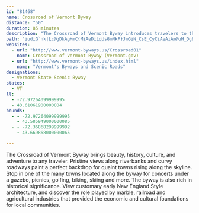 ```yaml
---
id: "81468"
name: Crossroad of Vermont Byway
distance: "50"
duration: 85 minutes
description: "The Crossroad of Vermont Byway introduces travelers to the unique charm and beauty of the state of Vermont.  Beginning in Rutland, travelers will journey on an east-west route through the state and cross the Green Mountains into Hartford. "
path: "iudiG`nk|Lc@gDkAgHmC{MiAeDiLqUsGmNkF}JmGiN_CsE_CyCiAeAiAm@uH_DgEgCiDeC}DoEcWw[{L}Q_a@yo@wAaBeAeAmD{BaMwGmQ}JqOmHgBg@m\\gH_BkAsA_B]s@u@eCc@yCEy@BmCJsAfDmO^mCHoCCwYXgF|DeYb@}BxAaF|CuHhAwETsCP}GNeKGiEi@sGSy@}A{DaKaSiFcLcEmIeIiOcA_Ci@mBO_AUaGBuNEeCmAiS}AwSa@wDq@oD{AaFsC}FiS__@mBcCcDsC_BeAkJmEoAeAsCeFi@gBc@aC}A}S{@wHmAcGOwAIcBBmDHwAh@gDtNgj@~AyJJoC~@_OfAqLN_DHaJc@uK[qCYgByBiKy@_FSgCI_C?eELuCTaC^cCbBoGlCoI`AsEXsBVeDF{GU{Ei@gEe@cCmAiDeA_Cy@sAaIeL{EkIaB}DcA{Di@sFIoELcDToBdCyMRmBH_BCuBQmE]gD_@kBy@_Dk@sAuFiKo@sBc@qCKuCByBPgCv@}Dd@uAt@sAlBmB|RyOhC_DzAuCv@uBjIo\\d@aBzAkEvBcEfD}EhEaEhBsAlCgAxV{G~HkBl~@}PbPyDttAe`@xAm@bGwDlCaAlKmBhIqBdUoKnBaAvBwAxByB|@mAlIcO~AkBvCwB|Ai@~BY`i@kCfIm@bAW~@e@t@m@x@aArAsCb@}AJaABmCOwBOu@i@mByRmk@y@_Di@kDc@cHE_L?iF^aHb@gDhBgIbDaNbB_GnAmCz@sAnJ{Kx@uBZoBLoBOmDg@_CcD{Ii@gDEmDRqB^gBdI{QhBgC`Ay@lAe@vFe@rA[hAq@`@_@lAmBx@{B^cDXcFTkBf@gBnCqEr@{An@yCNaCIsBe@yCmCuHsCgHi@oBu@wEi@mJ_@eBqAgCiDuD[k@o@eB]qBKsBJoDh@aHCyBQsBg@eBq@_BwCoEo@yAu@sDO_CDeBrDs[NsBIqDUoBs@cDiBiGUkAMsCHoDd@eD`AsCtAgC~AqBr`@sYdCqC`C_Ez@uBr@eC`FeTZkBh@sEBsAJaAb@_CxBsI^_CJmDAmASyAiCiN[eCa@cM{AgO_@uI?sAJyBlAsJhAsY?qEc@wKBeChAe]d@gGb@_Kd@aHb@gDd@mBlAqDt@{Cl@gFDsASmBu@sB{DmGoFoJeJaN}B_CeBgA}CkA_C]wBi@mAk@qAsA}@_C[sAkEcV_AeDwCiH{@aBgJ{NgB}Do@}Ce@cEOgG@{Hk@oFGmBBqAHmAhAkGNuAj@cMfA{JDoAEiA]qBq@{AaD_GcCsDsAgCa@yA]kC?s@RaBbAkE`@}FBuA_@yNCwCH_Ah@mCZ{CGkCs@iCsDqLmGyTg@qAmEsGyDuDe@w@_@aAyAkGy@}Gc@sAsFaOsBgD{BkBmJiHkHeE{CsCeKgOwE}Fy@wAi@uAOeAwDe\\eDeOiAgDiCiEm@_BmBaM{AgIYeAsBaEcCoIx@aIOeCy@oEYeAcBeFo@gAMs@{A_Dw@gAeAiAeBiAaEyMmDiMCsCPeUf@sLByBiEsA}CsAgHgA}Bk@mJmDqByAgEwEmIcMs@yAe@eB_@}CIySS}DkA_GaCaIaAqCcDmGYaA_@gDWaHFmDNsBd@gD|@_FZmD?sDs@oOa@kFCuBl@uOP}Bb@iBh@cBx@sAtDmFfA}@hAq@bD_AvF_@bCy@`H{DfFeDjB_D|AoChAqC^mBt@{G`BgIp@_DzCaLj@mCXeEIuBUsBe@gBmAkCiBkByB{@iAMaBDqARoI~B{BTwAKoA_@mAs@eAeAoAaCg@gBiC{Pe@kB_BgEc@gBy@_HSu@yC{GcBgG_B_E}A{BoCeCsBmAiN_GiA_AeCsC}BeDm@aBuAiIYgDCoDf@eOXkD~AgINuBMyBoBsO?oDRqBh@cDrEoVlA_INuBf@aO`@mDd@gBn@eBxA_CbAaAjAy@pAe@bH_BrBqA|A{BrBuFJq@^uHNmFi@mi@FwBd@}IDqDOuB[mBa@mB{@}CsAgCeBmBmAs@sAc@_CIwANoAb@oAn@kIpGmE`B_C^kDGyVeEyBs@yBeAmC_CyC_Do@{@kCgF_BsBmB_B_CmA_C_@qVmBgJ_@}BFiC^oKjDcC@qASsAe@wAeAoA{AmAsCWwAMgBBgCN_B~@oDnCsIfC{Ir@mEt@gIhA{HRyB@kC[{K?gCRsDp@{FXmE"
websites:
  - url: "http://www.vermont-byways.us/Crossroad01"
    name: Crossroad of Vermont Byway (Vermont.gov)
  - url: "http://www.vermont-byways.us/index.html"
    name: "Vermont's Byways and Scenic Roads"
designations:
  - Vermont State Scenic Byway
states:
  - VT
ll:
  - -72.97264099999995
  - 43.61061900000004
bounds:
  - - -72.97264099999995
    - 43.585949000000085
  - - -72.36868299999992
    - 43.669868000000065

---
```


The Crossroad of Vermont Byway brings beauty, history, culture, and adventure to any traveler.  Pristine views along riverbanks and curvy roadways paint a perfect backdrop for quaint towns rising along the skyline.  Stop in one of the many towns located along the byway for concerts under a gazebo, picnics, golfing, biking, skiing and more.  The byway is also rich in historical significance.  View customary early New England Style architecture, and discover the role played by marble, railroad and agricultural industries that provided the economic and cultural foundations for local communities.
